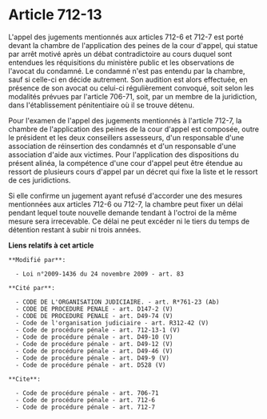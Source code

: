 # Article 712-13

L'appel des jugements mentionnés aux articles 712-6 et 712-7 est porté devant la chambre de l'application des peines de la
cour d'appel, qui statue par arrêt motivé après un débat contradictoire au cours duquel sont entendues les réquisitions du
ministère public et les observations de l'avocat du condamné. Le condamné n'est pas entendu par la chambre, sauf si celle-ci
en décide autrement. Son audition est alors effectuée, en présence de son avocat ou celui-ci régulièrement convoqué, soit
selon les modalités prévues par l'article 706-71, soit, par un membre de la juridiction, dans l'établissement pénitentiaire
où il se trouve détenu. 

Pour l'examen de l'appel des jugements mentionnés à l'article 712-7, la chambre de l'application des peines de la cour
d'appel est composée, outre le président et les deux conseillers assesseurs, d'un responsable d'une association de
réinsertion des condamnés et d'un responsable d'une association d'aide aux victimes. Pour l'application des dispositions du
présent alinéa, la compétence d'une cour d'appel peut être étendue au ressort de plusieurs cours d'appel par un décret qui
fixe la liste et le ressort de ces juridictions. 

Si elle confirme un jugement ayant refusé d'accorder une des mesures mentionnées aux articles 712-6 ou 712-7, la chambre peut
fixer un délai pendant lequel toute nouvelle demande tendant à l'octroi de la même mesure sera irrecevable. Ce délai ne peut
excéder ni le tiers du temps de détention restant à subir ni trois années.

**Liens relatifs à cet article**

	**Modifié par**:

	  - Loi n°2009-1436 du 24 novembre 2009 - art. 83

	**Cité par**:

	  - CODE DE L'ORGANISATION JUDICIAIRE. - art. R*761-23 (Ab)
	  - CODE DE PROCEDURE PENALE - art. D147-2 (V)
	  - CODE DE PROCEDURE PENALE - art. D49-74 (V)
	  - Code de l'organisation judiciaire - art. R312-42 (V)
	  - Code de procédure pénale - art. 712-13-1 (V)
	  - Code de procédure pénale - art. D49-10 (V)
	  - Code de procédure pénale - art. D49-12 (V)
	  - Code de procédure pénale - art. D49-46 (V)
	  - Code de procédure pénale - art. D49-9 (V)
	  - Code de procédure pénale - art. D528 (V)

	**Cite**:

	  - Code de procédure pénale - art. 706-71
	  - Code de procédure pénale - art. 712-6
	  - Code de procédure pénale - art. 712-7
